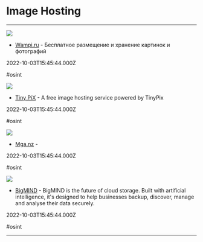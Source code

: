 # Image Hosting

---

![](https://wampi.ru/content/images/system/home_cover_1521311674061_195bfe.jpg)

- [Wampi.ru](https://wampi.ru) - Бесплатное размещение и хранение картинок и фотографий

2022-10-03T15:45:44.000Z

#osint

![](https://tinypix.co.uk/content/images/system/default/home_cover.jpg)

- [Tiny PiX](https://tinypix.top) - A free image hosting service powered by TinyPix

2022-10-03T15:45:44.000Z

#osint

![](https://rdl.ink/render/https%3A%2F%2Fmga.nz)

- [Mga.nz](https://mga.nz) - 

2022-10-03T15:45:44.000Z

#osint

![](https://bigmindwbds.s3.amazonaws.com/GeneralLogos/bigmind_200_logo.png)

- [BigMIND](https://intelli1.zoolz.com) - BigMIND is the future of cloud storage. Built with artificial intelligence, it's designed to help businesses backup, discover, manage and analyse their data securely.

2022-10-03T15:45:44.000Z

#osint

---

